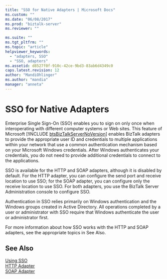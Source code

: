 ```yaml
---
title: "SSO for Native Adapters | Microsoft Docs"
ms.custom: ""
ms.date: "06/08/2017"
ms.prod: "biztalk-server"
ms.reviewer: ""

ms.suite: ""
ms.tgt_pltfrm: ""
ms.topic: "article"
helpviewer_keywords: 
  - "adapters, SSO"
  - "SSO, adapters"
ms.assetid: d8527f0f-910c-42ce-9bd3-83ab6d4349c0
caps.latest.revision: 12
author: "MandiOhlinger"
ms.author: "mandia"
manager: "anneta"
---
```

# SSO for Native Adapters
Enterprise Single Sign-On (SSO) enables you to sign on only once when interoperating with different computer systems or Web sites. This feature of Microsoft [!INCLUDE [btsBizTalkServerNoVersion](../includes/btsbiztalkservernoversion-md.md)] enables BizTalk adapters to provide the appropriate user ID and credentials to multiple applications within your network that use a common authentication mechanism based on your Microsoft Windows credentials. After Windows authenticates your credentials, you do not need to provide additional credentials to connect to the applications.  
  
 SSO is available for the HTTP and SOAP adapters, although it is disabled by default. For the HTTP adapter, you can configure the send port and receive location to use SSO; for the SOAP adapter, you can configure only the receive location to use SSO. For both adapters, you use the BizTalk Server Administration console to configure SSO.  
  
 Authentication in SSO relies primarily on Windows authentication and the Windows groups created in Active Directory. All operations completed by a user or administrator with SSO require that Windows authenticate the user or administrator first.  
  
 For more information about how SSO works with the HTTP and SOAP adapters, see the appropriate topics in See Also.  
  
## See Also  
 [Using SSO](../core/using-sso.md)   
 [HTTP Adapter](../core/http-adapter.md)   
 [SOAP Adapter](../core/soap-adapter.md)